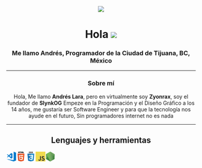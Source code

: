 <div align="center">
<p align="justify/left/right/center">
<img src="https://pbs.twimg.com/media/EzSjSHQVkAQY3jC?format=jpg&name=large">

<h1 align="center">Hola <img src="https://raw.githubusercontent.com/MartinHeinz/MartinHeinz/master/wave.gif" width="30px"></h1>
<h3 align="center">Me llamo Andrés, Programador de la Ciudad de Tijuana, BC, México</h3>

---

### Sobre mí

Hola, Me llamo **Andrés Lara**, pero en virtualmente soy **Zyonrax**, soy el fundador de **__SlynkOG__** Empeze en la Programación y el Diseño Gráfico a los 14 años, me gustaría ser Software Engineer y para que la tecnología nos ayude en el futuro, Sin programadores internet no es nada

---

## Lenguajes y herramientas

<img align="left" alt="Visual Studio Code" width="26px" src="https://raw.githubusercontent.com/github/explore/80688e429a7d4ef2fca1e82350fe8e3517d3494d/topics/visual-studio-code/visual-studio-code.png" />
<img align="left" alt="HTML5" width="26px" src="https://raw.githubusercontent.com/github/explore/80688e429a7d4ef2fca1e82350fe8e3517d3494d/topics/html/html.png" />
<img align="left" alt="CSS" width="26px" src="https://raw.githubusercontent.com/github/explore/80688e429a7d4ef2fca1e82350fe8e3517d3494d/topics/css/css.png" />
<img align="left" alt="JavaScript" width="26px" src="https://raw.githubusercontent.com/github/explore/80688e429a7d4ef2fca1e82350fe8e3517d3494d/topics/javascript/javascript.png" />
<img align="left" alt="Node.js" width="26px" src="https://raw.githubusercontent.com/github/explore/80688e429a7d4ef2fca1e82350fe8e3517d3494d/topics/nodejs/nodejs.png" />
